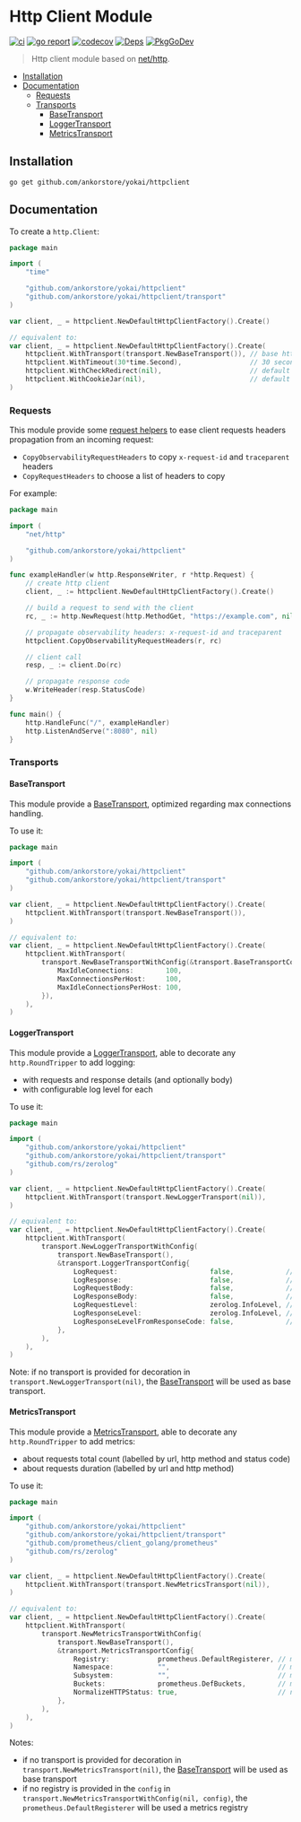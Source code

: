 # Http Client Module

[![ci](https://github.com/ankorstore/yokai/actions/workflows/httpclient-ci.yml/badge.svg)](https://github.com/ankorstore/yokai/actions/workflows/httpclient-ci.yml)
[![go report](https://goreportcard.com/badge/github.com/ankorstore/yokai/httpclient)](https://goreportcard.com/report/github.com/ankorstore/yokai/httpclient)
[![codecov](https://codecov.io/gh/ankorstore/yokai/graph/badge.svg?token=ghUBlFsjhR&flag=httpclient)](https://app.codecov.io/gh/ankorstore/yokai/tree/main/httpclient)
[![Deps](https://img.shields.io/badge/osi-deps-blue)](https://deps.dev/go/github.com%2Fankorstore%2Fyokai%2Fhttpclient)
[![PkgGoDev](https://pkg.go.dev/badge/github.com/ankorstore/yokai/httpclient)](https://pkg.go.dev/github.com/ankorstore/yokai/httpclient)

> Http client module based on [net/http](https://pkg.go.dev/net/http).

<!-- TOC -->
* [Installation](#installation)
* [Documentation](#documentation)
  * [Requests](#requests)
  * [Transports](#transports)
    * [BaseTransport](#basetransport)
    * [LoggerTransport](#loggertransport)
    * [MetricsTransport](#metricstransport)
<!-- TOC -->

## Installation

```shell
go get github.com/ankorstore/yokai/httpclient
```

## Documentation

To create a `http.Client`:

```go
package main

import (
	"time"

	"github.com/ankorstore/yokai/httpclient"
	"github.com/ankorstore/yokai/httpclient/transport"
)

var client, _ = httpclient.NewDefaultHttpClientFactory().Create()

// equivalent to:
var client, _ = httpclient.NewDefaultHttpClientFactory().Create(
	httpclient.WithTransport(transport.NewBaseTransport()), // base http transport (optimized)
	httpclient.WithTimeout(30*time.Second),                 // 30 seconds timeout
	httpclient.WithCheckRedirect(nil),                      // default redirection checks
	httpclient.WithCookieJar(nil),                          // default cookie jar
)
```

### Requests

This module provide some [request helpers](request.go) to ease client requests headers propagation from an incoming
request:

- `CopyObservabilityRequestHeaders` to copy `x-request-id` and `traceparent` headers
- `CopyRequestHeaders` to choose a list of headers to copy

For example:

```go
package main

import (
	"net/http"

	"github.com/ankorstore/yokai/httpclient"
)

func exampleHandler(w http.ResponseWriter, r *http.Request) {
	// create http client
	client, _ := httpclient.NewDefaultHttpClientFactory().Create()

	// build a request to send with the client
	rc, _ := http.NewRequest(http.MethodGet, "https://example.com", nil)

	// propagate observability headers: x-request-id and traceparent
	httpclient.CopyObservabilityRequestHeaders(r, rc)

	// client call
	resp, _ := client.Do(rc)

	// propagate response code
	w.WriteHeader(resp.StatusCode)
}

func main() {
	http.HandleFunc("/", exampleHandler)
	http.ListenAndServe(":8080", nil)
}
```

### Transports

#### BaseTransport

This module provide a [BaseTransport](transport/base.go), optimized regarding max connections handling.

To use it:

```go
package main

import (
	"github.com/ankorstore/yokai/httpclient"
	"github.com/ankorstore/yokai/httpclient/transport"
)

var client, _ = httpclient.NewDefaultHttpClientFactory().Create(
	httpclient.WithTransport(transport.NewBaseTransport()),
)

// equivalent to:
var client, _ = httpclient.NewDefaultHttpClientFactory().Create(
	httpclient.WithTransport(
		transport.NewBaseTransportWithConfig(&transport.BaseTransportConfig{
			MaxIdleConnections:        100,
			MaxConnectionsPerHost:     100,
			MaxIdleConnectionsPerHost: 100,
		}),
	),
)
```

#### LoggerTransport

This module provide a [LoggerTransport](transport/logger.go), able to decorate any `http.RoundTripper` to add logging:

- with requests and response details (and optionally body)
- with configurable log level for each

To use it:

```go
package main

import (
	"github.com/ankorstore/yokai/httpclient"
	"github.com/ankorstore/yokai/httpclient/transport"
	"github.com/rs/zerolog"
)

var client, _ = httpclient.NewDefaultHttpClientFactory().Create(
	httpclient.WithTransport(transport.NewLoggerTransport(nil)),
)

// equivalent to:
var client, _ = httpclient.NewDefaultHttpClientFactory().Create(
	httpclient.WithTransport(
		transport.NewLoggerTransportWithConfig(
			transport.NewBaseTransport(),
			&transport.LoggerTransportConfig{
				LogRequest:                       false,             // to log request details
				LogResponse:                      false,             // to log response details
				LogRequestBody:                   false,             // to log request body (if request details logging enabled)
				LogResponseBody:                  false,             // to log response body (if response details logging enabled)
				LogRequestLevel:                  zerolog.InfoLevel, // log level for request log
				LogResponseLevel:                 zerolog.InfoLevel, // log level for response log
				LogResponseLevelFromResponseCode: false,             // to use response code for response log level
			},
		),
	),
)
```

Note: if no transport is provided for decoration in `transport.NewLoggerTransport(nil)`, the [BaseTransport](transport/base.go) will be used as base transport.

#### MetricsTransport

This module provide a [MetricsTransport](transport/metrics.go), able to decorate any `http.RoundTripper` to add metrics:

- about requests total count (labelled by url, http method and status code)
- about requests duration (labelled by url and http method)

To use it:

```go
package main

import (
	"github.com/ankorstore/yokai/httpclient"
	"github.com/ankorstore/yokai/httpclient/transport"
	"github.com/prometheus/client_golang/prometheus"
	"github.com/rs/zerolog"
)

var client, _ = httpclient.NewDefaultHttpClientFactory().Create(
	httpclient.WithTransport(transport.NewMetricsTransport(nil)),
)

// equivalent to:
var client, _ = httpclient.NewDefaultHttpClientFactory().Create(
	httpclient.WithTransport(
		transport.NewMetricsTransportWithConfig(
			transport.NewBaseTransport(),
			&transport.MetricsTransportConfig{
				Registry:            prometheus.DefaultRegisterer, // metrics registry
				Namespace:           "",                           // metrics namespace
				Subsystem:           "",                           // metrics subsystem
				Buckets:             prometheus.DefBuckets,        // metrics duration buckets
				NormalizeHTTPStatus: true,                         // normalize the response HTTP code (ex: 201 => 2xx)
			},
		),
	),
)
```

Notes:

- if no transport is provided for decoration in `transport.NewMetricsTransport(nil)`, the [BaseTransport](transport/base.go) will be used as base transport
- if no registry is provided in the `config` in `transport.NewMetricsTransportWithConfig(nil, config)`, the `prometheus.DefaultRegisterer` will be used a metrics registry
